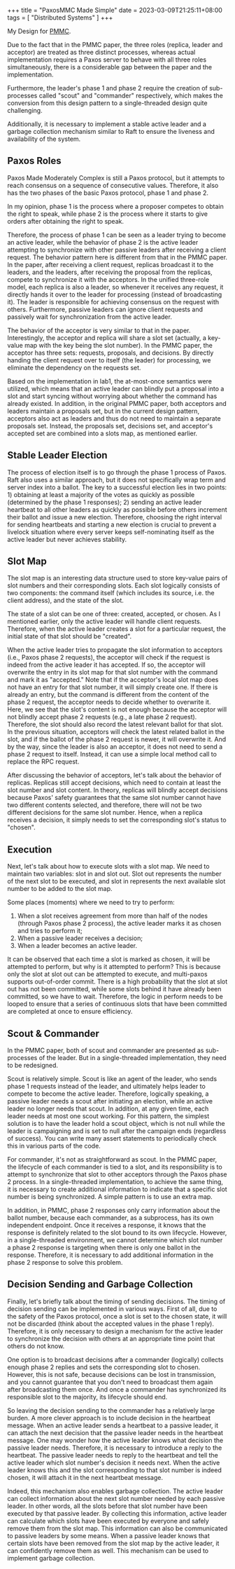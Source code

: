 +++
title = "PaxosMMC Made Simple"
date = 2023-03-09T21:25:11+08:00
tags = [
    "Distributed Systems"
]
+++

My Design for [PMMC](https://paxos.systems/).

<!--more-->

Due to the fact that in the PMMC paper, the three roles (replica, leader and acceptor) are treated as three distinct processes, whereas actual implementation requires a Paxos server to behave with all three roles simultaneously, there is a considerable gap between the paper and the implementation.

Furthermore, the leader's phase 1 and phase 2 require the creation of sub-processes called "scout" and "commander" respectively, which makes the conversion from this design pattern to a single-threaded design quite challenging.

Additionally, it is necessary to implement a stable active leader and a garbage collection mechanism similar to Raft to ensure the liveness and availability of the system.

## Paxos Roles

Paxos Made Moderately Complex is still a Paxos protocol, but it attempts to reach consensus on a sequence of consecutive values. Therefore, it also has the two phases of the basic Paxos protocol, phase 1 and phase 2.

In my opinion, phase 1 is the process where a proposer competes to obtain the right to speak, while phase 2 is the process where it starts to give orders after obtaining the right to speak.

Therefore, the process of phase 1 can be seen as a leader trying to become an active leader, while the behavior of phase 2 is the active leader attempting to synchronize with other passive leaders after receiving a client request. The behavior pattern here is different from that in the PMMC paper. In the paper, after receiving a client request, replicas broadcast it to the leaders, and the leaders, after receiving the proposal from the replicas, compete to synchronize it with the acceptors. In the unified three-role model, each replica is also a leader, so whenever it receives any request, it directly hands it over to the leader for processing (instead of broadcasting it). The leader is responsible for achieving consensus on the request with others. Furthermore, passive leaders can ignore client requests and passively wait for synchronization from the active leader.

The behavior of the acceptor is very similar to that in the paper. Interestingly, the acceptor and replica will share a slot set (actually, a key-value map with the key being the slot number). In the PMMC paper, the acceptor has three sets: requests, proposals, and decisions. By directly handing the client request over to itself (the leader) for processing, we eliminate the dependency on the requests set.

Based on the implementation in lab1, the at-most-once semantics were utilized, which means that an active leader can blindly put a proposal into a slot and start syncing without worrying about whether the command has already existed. In addition, in the original PMMC paper, both acceptors and leaders maintain a proposals set, but in the current design pattern, acceptors also act as leaders and thus do not need to maintain a separate proposals set. Instead, the proposals set, decisions set, and acceptor's accepted set are combined into a slots map, as mentioned earlier.

## Stable Leader Election

The process of election itself is to go through the phase 1 process of Paxos. Raft also uses a similar approach, but it does not specifically wrap term and server index into a ballot. The key to a successful election lies in two points: 1) obtaining at least a majority of the votes as quickly as possible (determined by the phase 1 responses); 2) sending an active leader heartbeat to all other leaders as quickly as possible before others increment their ballot and issue a new election. Therefore, choosing the right interval for sending heartbeats and starting a new election is crucial to prevent a livelock situation where every server keeps self-nominating itself as the active leader but never achieves stability.

## Slot Map

The slot map is an interesting data structure used to store key-value pairs of slot numbers and their corresponding slots. Each slot logically consists of two components: the command itself (which includes its source, i.e. the client address), and the state of the slot.

The state of a slot can be one of three: created, accepted, or chosen. As I mentioned earlier, only the active leader will handle client requests. Therefore, when the active leader creates a slot for a particular request, the initial state of that slot should be "created".

When the active leader tries to propagate the slot information to acceptors (i.e., Paxos phase 2 requests), the acceptor will check if the request is indeed from the active leader it has accepted. If so, the acceptor will overwrite the entry in its slot map for that slot number with the command and mark it as "accepted." Note that if the acceptor's local slot map does not have an entry for that slot number, it will simply create one. If there is already an entry, but the command is different from the content of the phase 2 request, the acceptor needs to decide whether to overwrite it. Here, we see that the slot's content is not enough because the acceptor will not blindly accept phase 2 requests (e.g., a late phase 2 request). Therefore, the slot should also record the latest relevant ballot for that slot. In the previous situation, acceptors will check the latest related ballot in the slot, and if the ballot of the phase 2 request is newer, it will overwrite it. And by the way, since the leader is also an acceptor, it does not need to send a phase 2 request to itself. Instead, it can use a simple local method call to replace the RPC request.

After discussing the behavior of acceptors, let's talk about the behavior of replicas. Replicas still accept decisions, which need to contain at least the slot number and slot content. In theory, replicas will blindly accept decisions because Paxos' safety guarantees that the same slot number cannot have two different contents selected, and therefore, there will not be two different decisions for the same slot number. Hence, when a replica receives a decision, it simply needs to set the corresponding slot's status to "chosen".

## Execution

Next, let's talk about how to execute slots with a slot map. We need to maintain two variables: slot in and slot out. Slot out represents the number of the next slot to be executed, and slot in represents the next available slot number to be added to the slot map.

Some places (moments) where we need to try to perform:

1. When a slot receives agreement from more than half of the nodes (through Paxos phase 2 process), the active leader marks it as chosen and tries to perform it;
2. When a passive leader receives a decision;
3. When a leader becomes an active leader.

It can be observed that each time a slot is marked as chosen, it will be attempted to perform, but why is it attempted to perform? This is because only the slot at slot out can be attempted to execute, and multi-paxos supports out-of-order commit. There is a high probability that the slot at slot out has not been committed, while some slots behind it have already been committed, so we have to wait. Therefore, the logic in perform needs to be looped to ensure that a series of continuous slots that have been committed are completed at once to ensure efficiency.

## Scout & Commander

In the PMMC paper, both of scout and commander are presented as sub-processes of the leader. But in a single-threaded implementation, they need to be redesigned.

Scout is relatively simple. Scout is like an agent of the leader, who sends phase 1 requests instead of the leader, and ultimately helps leader to compete to become the active leader. Therefore, logically speaking, a passive leader needs a scout after initiating an election, while an active leader no longer needs that scout. In addition, at any given time, each leader needs at most one scout working. For this pattern, the simplest solution is to have the leader hold a scout object, which is not null while the leader is campaigning and is set to null after the campaign ends (regardless of success). You can write many assert statements to periodically check this in various parts of the code.

For commander, it's not as straightforward as scout. In the PMMC paper, the lifecycle of each commander is tied to a slot, and its responsibility is to attempt to synchronize that slot to other acceptors through the Paxos phase 2 process. In a single-threaded implementation, to achieve the same thing, it is necessary to create additional information to indicate that a specific slot number is being synchronized. A simple pattern is to use an extra map.

In addition, in PMMC, phase 2 responses only carry information about the ballot number, because each commander, as a subprocess, has its own independent endpoint. Once it receives a response, it knows that the response is definitely related to the slot bound to its own lifecycle. However, in a single-threaded environment, we cannot determine which slot number a phase 2 response is targeting when there is only one ballot in the response. Therefore, it is necessary to add additional information in the phase 2 response to solve this problem.

## Decision Sending and Garbage Collection

Finally, let's briefly talk about the timing of sending decisions. The timing of decision sending can be implemented in various ways. First of all, due to the safety of the Paxos protocol, once a slot is set to the chosen state, it will not be discarded (think about the accepted values in the phase 1 reply). Therefore, it is only necessary to design a mechanism for the active leader to synchronize the decision with others at an appropriate time point that others do not know.

One option is to broadcast decisions after a commander (logically) collects enough phase 2 replies and sets the corresponding slot to chosen. However, this is not safe, because decisions can be lost in transmission, and you cannot guarantee that you don't need to broadcast them again after broadcasting them once. And once a commander has synchronized its responsible slot to the majority, its lifecycle should end.

So leaving the decision sending to the commander has a relatively large burden. A more clever approach is to include decision in the heartbeat message. When an active leader sends a heartbeat to a passive leader, it can attach the next decision that the passive leader needs in the heartbeat message. One may wonder how the active leader knows what decision the passive leader needs. Therefore, it is necessary to introduce a reply to the heartbeat. The passive leader needs to reply to the heartbeat and tell the active leader which slot number's decision it needs next. When the active leader knows this and the slot corresponding to that slot number is indeed chosen, it will attach it in the next heartbeat message.

Indeed, this mechanism also enables garbage collection. The active leader can collect information about the next slot number needed by each passive leader. In other words, all the slots before that slot number have been executed by that passive leader. By collecting this information, active leader can calculate which slots have been executed by everyone and safely remove them from the slot map. This information can also be communicated to passive leaders by some means. When a passive leader knows that certain slots have been removed from the slot map by the active leader, it can confidently remove them as well. This mechanism can be used to implement garbage collection.

